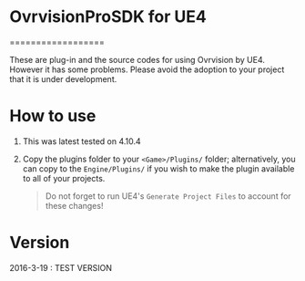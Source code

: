 # OvrvisionProSDK for UE4
==================

These are plug-in and the source codes for using Ovrvision by UE4.
However it has some problems. 
Please avoid the adoption to your project that it is under development.

How to use
==================

1. This was latest tested on 4.10.4

2. Copy the plugins folder to your `<Game>/Plugins/` folder; alternatively, you can copy to the `Engine/Plugins/` if you wish to make the plugin available to all of your projects.
   > Do not forget to run UE4's `Generate Project Files` to account for these changes!

Version
==================
2016-3-19 : TEST VERSION